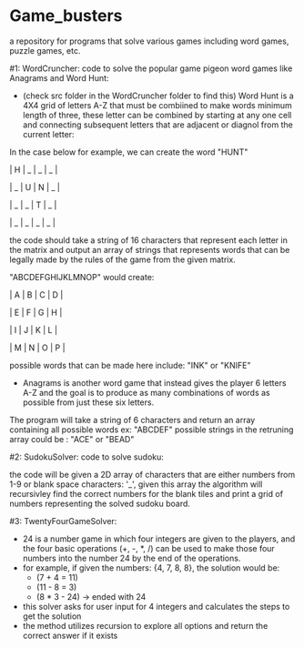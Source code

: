 # Game_busters
a repository for programs that solve various games including word games, puzzle games, etc.

#1: WordCruncher: code to solve the popular game pigeon word games like Anagrams and Word Hunt:

- (check src folder in the WordCruncher folder to find this) Word Hunt is a 4X4 grid of letters A-Z that must be combiined to make words minimum length of three, these letter can be combined by starting at any one cell and connecting subsequent letters that are adjacent or diagnol from the current letter:

In the case below for example, we can create the word "HUNT"

| H | _ | _ | _ |

| _ | U | N | _ |

| _ | _ | T | _ |

| _ | _ | _ | _ |


the code should take a string of 16 characters that represent each letter in the matrix and output an array of strings that represents words that can be legally made by the rules of the game from the given matrix.

"ABCDEFGHIJKLMNOP" would create:

| A | B | C | D |

| E | F | G | H |

| I | J | K | L |

| M | N | O | P |


possible words that can be made here include: "INK" or "KNIFE"

- Anagrams is another word game that instead gives the player 6 letters A-Z and the goal is to produce as many combinations of words as possible from just these six letters.

The program will take a string of 6 characters and return an array containing all possible words
ex: "ABCDEF"
possible strings in the retruning array could be : "ACE" or "BEAD"

#2: SudokuSolver: code to solve sudoku:

the code will be given a 2D array of characters that are either numbers from 1-9 or blank space characters: '_', given this array the algorithm will recursivley find the correct numbers for the blank tiles and print a grid of numbers representing the solved sudoku board.

#3: TwentyFourGameSolver:

- 24 is a number game in which four integers are given to the players, and the four basic operations (+, -, *, /) can be used to make those four numbers into the number 24 by the end of the operations.
- for example, if given the numbers: {4, 7, 8, 8}, the solution would be:
    - (7 + 4 = 11)
    - (11 - 8 = 3)
    - (8 * 3 - 24) -> ended with 24
- this solver asks for user input for 4 integers and calculates the steps to get the solution
- the method utilizes recursion to explore all options and return the correct answer if it exists
